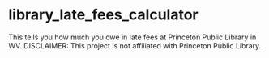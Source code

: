 # library_late_fees_calculator
This tells you how much you owe in late fees at Princeton Public Library in WV. DISCLAIMER: This project is not affiliated with Princeton Public Library.

